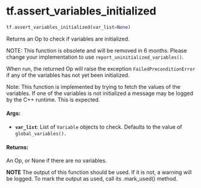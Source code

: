 <div itemscope itemtype="http://developers.google.com/ReferenceObject">
<meta itemprop="name" content="tf.assert_variables_initialized" />
<meta itemprop="path" content="Stable" />
</div>

# tf.assert_variables_initialized

``` python
tf.assert_variables_initialized(var_list=None)
```

Returns an Op to check if variables are initialized.

NOTE: This function is obsolete and will be removed in 6 months.  Please
change your implementation to use `report_uninitialized_variables()`.

When run, the returned Op will raise the exception `FailedPreconditionError`
if any of the variables has not yet been initialized.

Note: This function is implemented by trying to fetch the values of the
variables. If one of the variables is not initialized a message may be
logged by the C++ runtime. This is expected.

#### Args:

* <b>`var_list`</b>: List of `Variable` objects to check. Defaults to the value of
    `global_variables().`


#### Returns:

  An Op, or None if there are no variables.


**NOTE** The output of this function should be used.  If it is not, a warning will be logged.  To mark the output as used, call its .mark_used() method.